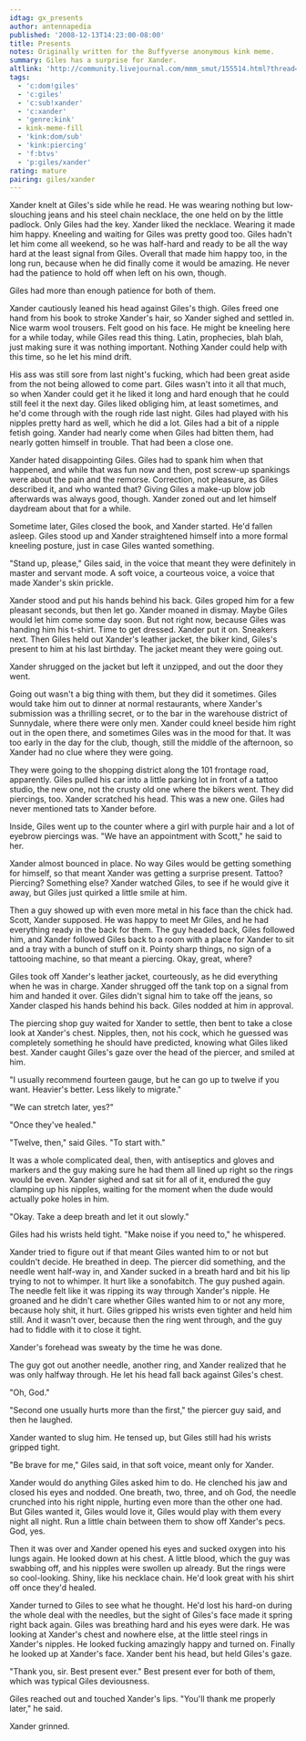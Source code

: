 ```yaml
---
idtag: gx_presents
author: antennapedia
published: '2008-12-13T14:23:00-08:00'
title: Presents
notes: Originally written for the Buffyverse anonymous kink meme.
summary: Giles has a surprise for Xander.
altlink: 'http://community.livejournal.com/mmm_smut/155514.html?thread=579194#t579194'
tags:
  - 'c:dom!giles'
  - 'c:giles'
  - 'c:sub!xander'
  - 'c:xander'
  - 'genre:kink'
  - kink-meme-fill
  - 'kink:dom/sub'
  - 'kink:piercing'
  - 'f:btvs'
  - 'p:giles/xander'
rating: mature
pairing: giles/xander
---
```

Xander knelt at Giles's side while he read. He was wearing nothing but low-slouching jeans and his steel chain necklace, the one held on by the little padlock. Only Giles had the key. Xander liked the necklace. Wearing it made him happy. Kneeling and waiting for Giles was pretty good too. Giles hadn't let him come all weekend, so he was half-hard and ready to be all the way hard at the least signal from Giles. Overall that made him happy too, in the long run, because when he did finally come it would be amazing. He never had the patience to hold off when left on his own, though.

Giles had more than enough patience for both of them.

Xander cautiously leaned his head against Giles's thigh. Giles freed one hand from his book to stroke Xander's hair, so Xander sighed and settled in. Nice warm wool trousers. Felt good on his face. He might be kneeling here for a while today, while Giles read this thing. Latin, prophecies, blah blah, just making sure it was nothing important. Nothing Xander could help with this time, so he let his mind drift.

His ass was still sore from last night's fucking, which had been great aside from the not being allowed to come part. Giles wasn't into it all that much, so when Xander could get it he liked it long and hard enough that he could still feel it the next day. Giles liked obliging him, at least sometimes, and he'd come through with the rough ride last night. Giles had played with his nipples pretty hard as well, which he did a lot. Giles had a bit of a nipple fetish going. Xander had nearly come when Giles had bitten them, had nearly gotten himself in trouble. That had been a close one. 

Xander hated disappointing Giles. Giles had to spank him when that happened, and while that was fun now and then, post screw-up spankings were about the pain and the remorse. Correction, not pleasure, as Giles described it, and who wanted that? Giving Giles a make-up blow job afterwards was always good, though. Xander zoned out and let himself daydream about that for a while. 

Sometime later, Giles closed the book, and Xander started. He'd fallen asleep. Giles stood up and Xander straightened himself into a more formal kneeling posture, just in case Giles wanted something.

"Stand up, please," Giles said, in the voice that meant they were definitely in master and servant mode. A soft voice, a courteous voice, a voice that made Xander's skin prickle. 

Xander stood and put his hands behind his back. Giles groped him for a few pleasant seconds, but then let go. Xander moaned in dismay. Maybe Giles would let him come some day soon. But not right now, because Giles was handing him his t-shirt. Time to get dressed. Xander put it on. Sneakers next. Then Giles held out Xander's leather jacket, the biker kind, Giles's present to him at his last birthday. The jacket meant they were going out.

Xander shrugged on the jacket but left it unzipped, and out the door they went.

Going out wasn't a big thing with them, but they did it sometimes. Giles would take him out to dinner at normal restaurants, where Xander's submission was a thrilling secret, or to the bar in the warehouse district of Sunnydale, where there were only men. Xander could kneel beside him right out in the open there, and sometimes Giles was in the mood for that. It was too early in the day for the club, though, still the middle of the afternoon, so Xander had no clue where they were going.

They were going to the shopping district along the 101 frontage road, apparently. Giles pulled his car into a little parking lot in front of a tattoo studio, the new one, not the crusty old one where the bikers went. They did piercings, too. Xander scratched his head. This was a new one. Giles had never mentioned tats to Xander before.

Inside, Giles went up to the counter where a girl with purple hair and a lot of eyebrow piercings was. "We have an appointment with Scott," he said to her. 

Xander almost bounced in place. No way Giles would be getting something for himself, so that meant Xander was getting a surprise present. Tattoo? Piercing? Something else? Xander watched Giles, to see if he would give it away, but Giles just quirked a little smile at him.

Then a guy showed up with even more metal in his face than the chick had. Scott, Xander supposed. He was happy to meet Mr Giles, and he had everything ready in the back for them. The guy headed back, Giles followed him, and Xander followed Giles back to a room with a place for Xander to sit and a tray with a bunch of stuff on it. Pointy sharp things, no sign of a tattooing machine, so that meant a piercing. Okay, great, where?

Giles took off Xander's leather jacket, courteously, as he did everything when he was in charge. Xander shrugged off the tank top on a signal from him and handed it over. Giles didn't signal him to take off the jeans, so Xander clasped his hands behind his back. Giles nodded at him in approval.

The piercing shop guy waited for Xander to settle, then bent to take a close look at Xander's chest. Nipples, then, not his cock, which he guessed was completely something he should have predicted, knowing what Giles liked best. Xander caught Giles's gaze over the head of the piercer, and smiled at him. 

"I usually recommend fourteen gauge, but he can go up to twelve if you want. Heavier's better. Less likely to migrate."

"We can stretch later, yes?"

"Once they've healed."

"Twelve, then," said Giles. "To start with."

It was a whole complicated deal, then, with antiseptics and gloves and markers and the guy making sure he had them all lined up right so the rings would be even. Xander sighed and sat sit for all of it, endured the guy clamping up his nipples, waiting for the moment when the dude would actually poke holes in him.

"Okay. Take a deep breath and let it out slowly."

Giles had his wrists held tight. "Make noise if you need to," he whispered. 

Xander tried to figure out if that meant Giles wanted him to or not but couldn't decide. He breathed in deep. The piercer did something, and the needle went half-way in, and Xander sucked in a breath hard and bit his lip trying to not to whimper. It hurt like a sonofabitch. The guy pushed again. The needle felt like it was ripping its way through Xander's nipple. He groaned and he didn't care whether Giles wanted him to or not any more, because holy shit, it hurt. Giles gripped his wrists even tighter and held him still. And it wasn't over, because then the ring went through, and the guy had to fiddle with it to close it tight. 

Xander's forehead was sweaty by the time he was done.

The guy got out another needle, another ring, and Xander realized that he was only halfway through. He let his head fall back against Giles's chest.

"Oh, God."

"Second one usually hurts more than the first," the piercer guy said, and then he laughed. 

Xander wanted to slug him. He tensed up, but Giles still had his wrists gripped tight.

"Be brave for me," Giles said, in that soft voice, meant only for Xander.

Xander would do anything Giles asked him to do. He clenched his jaw and closed his eyes and nodded. One breath, two, three, and oh God, the needle crunched into his right nipple, hurting even more than the other one had. But Giles wanted it, Giles would love it, Giles would play with them every night all night. Run a little chain between them to show off Xander's pecs. God, yes.

Then it was over and Xander opened his eyes and sucked oxygen into his lungs again. He looked down at his chest. A little blood, which the guy was swabbing off, and his nipples were swollen up already. But the rings were so cool-looking. Shiny, like his necklace chain. He'd look great with his shirt off once they'd healed.

Xander turned to Giles to see what he thought. He'd lost his hard-on during the whole deal with the needles, but the sight of Giles's face made it spring right back again. Giles was breathing hard and his eyes were dark. He was looking at Xander's chest and nowhere else, at the little steel rings in Xander's nipples. He looked fucking amazingly happy and turned on. Finally he looked up at Xander's face. Xander bent his head, but held Giles's gaze. 

"Thank you, sir. Best present ever." Best present ever for both of them, which was typical Giles deviousness.

Giles reached out and touched Xander's lips. "You'll thank me properly later," he said.

Xander grinned.
